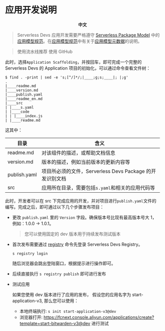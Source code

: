 # 应用开发说明

<p align="center"><b> 中文  </a>  </b></p>

> Serverless Devs 应用开发需要严格遵守 [Serverless Package Model](../../spec/zh/0.0.2/serverless_package_model/readme.md) 中的 [应用模型规范](../../spec/zh/0.0.2/serverless_package_model/3.package_model.md#应用模型规范)。在[应用模型规范](../../spec/zh/0.0.2/serverless_package_model/3.package_model.md#应用模型规范)中有关于[应用模型元数据](../../spec/zh/0.0.2/serverless_package_model/3.package_model.md#应用模型元数据)的说明。

> 使用流水线推荐 使用 GitHub


此时，选择`Application Scaffolding`，并按回车，即可完成一个完整的 Serverless Devs 的 Application 项目的初始化，可以通过命令查看文件树：

```shell script
$ find . -print | sed -e 's;[^/]*/;|____;g;s;____|; |;g'
.
|____readme.md
|____version.md
|____publish.yaml
|____readme_en.md
|____src
| |____s.yaml
| |____code
| | |____index.js
| |____readme.md
```

这其中：

| 目录         | 含义                                                     |
| ------------ | -------------------------------------------------------- |
| readme.md    | 对该组件的描述，或帮助文档信息                           |
| version.md   | 版本的描述，例如当前版本的更新内容等                     |
| publish.yaml | 项目所必须的文件，Serverless Devs Package 的开发识别文档 |
| src          | 应用所在目录，需要包括`s.yaml`和相关的应用代码等         |

此时，开发者可以在 src 下完成应用的开发，并对项目进行`publish.yaml`文件的编写。完成之后，即可通过以下几个步骤发布项目：

- 更改 `publish.yaml` 里的 `Version` 字段。确保版本号比现有最高版本号大 1，例如：1.0.0 -> 1.0.1。

  > 您可以使用固定的 dev 版本用于持续发布测试版本

- 首次发布需要通过 [registry](https://docs.serverless-devs.com/serverless-devs/command/registry) 命令先登录 Serverless Devs Registry。

  ```shell script
  s registry login
  ```

  随后浏览器会跳出登陆窗口，根据提示进行操作即可。

- 后续直接执行 `s registry publish` 即可进行发布

- 测试应用

  如果您使用 dev 版本进行了应用的发布， 假设您的应用名字为 start-application-v3, 那么您可以使用：

  - 本地终端执行: `s init start-application-v3@dev`
  - 浏览器打开: https://fcnext.console.aliyun.com/applications/create?template=start-bitwarden-v3@dev 进行测试
